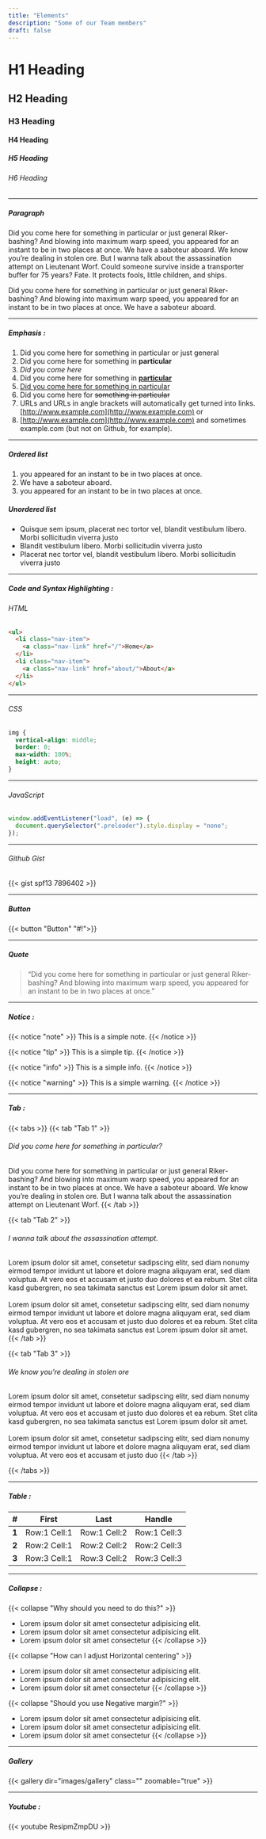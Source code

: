 ```yaml
---
title: "Elements"
description: "Some of our Team members"
draft: false
---
```


# H1 Heading

## H2 Heading

### H3 Heading

#### H4 Heading

##### H5 Heading

###### H6 Heading

<hr>

##### Paragraph

Did you come here for something in particular or just general Riker-bashing? And blowing into maximum warp speed, you appeared for an instant to be in two places at once. We have a saboteur aboard. We know you’re dealing in stolen ore. But I wanna talk about the assassination attempt on Lieutenant Worf. Could someone survive inside a transporter buffer for 75 years? Fate. It protects fools, little children, and ships.

Did you come here for something in particular or just general Riker-bashing? And blowing into maximum warp speed, you appeared for an instant to be in two places at once. We have a saboteur aboard.

<hr>

##### Emphasis :

1. Did you come here for something in particular or just general
2. Did you come here for something in **particular**
3. _Did you come here_
4. Did you come here for something in <u>**particular**</u>
5. <u>Did you come here for something in particular </u>
6. Did you come here for ~~something in particular~~
7. URLs and URLs in angle brackets will automatically get turned into links. <u>[http://www.example.com](http://www.example.com)</u> or
8. [http://www.example.com](http://www.example.com) and sometimes example.com (but not on Github, for example).
<hr>

##### Ordered list

1.  you appeared for an instant to be in two places at once.
2.  We have a saboteur aboard.
3.  you appeared for an instant to be in two places at once.

</hr>

##### Unordered list

- Quisque sem ipsum, placerat nec tortor vel, blandit vestibulum libero. Morbi sollicitudin viverra justo
- Blandit vestibulum libero. Morbi sollicitudin viverra justo
- Placerat nec tortor vel, blandit vestibulum libero. Morbi sollicitudin viverra justo
<hr>

##### Code and Syntax Highlighting :

###### HTML

```html
<ul>
  <li class="nav-item">
    <a class="nav-link" href="/">Home</a>
  </li>
  <li class="nav-item">
    <a class="nav-link" href="about/">About</a>
  </li>
</ul>
```

<hr>

###### CSS

```css
img {
  vertical-align: middle;
  border: 0;
  max-width: 100%;
  height: auto;
}
```

<hr>

###### JavaScript

```javascript
window.addEventListener("load", (e) => {
  document.querySelector(".preloader").style.display = "none";
});
```

<hr>

###### Github Gist

{{< gist spf13 7896402 >}}

<hr>

##### Button

{{< button "Button" "#!">}}

<hr>

##### Quote

> “Did you come here for something in particular or just general Riker-bashing? And blowing into maximum warp speed, you appeared for an instant to be in two places at once.”

<hr>

##### Notice :

{{< notice "note" >}}
This is a simple note.
{{< /notice >}}

{{< notice "tip" >}}
This is a simple tip.
{{< /notice >}}

{{< notice "info" >}}
This is a simple info.
{{< /notice >}}

{{< notice "warning" >}}
This is a simple warning.
{{< /notice >}}

<hr>

##### Tab :

{{< tabs >}}
{{< tab "Tab 1" >}}

###### Did you come here for something in particular?

Did you come here for something in particular or just general Riker-bashing? And blowing into maximum warp speed, you appeared for an instant to be in two places at once. We have a saboteur aboard. We know you’re dealing in stolen ore. But I wanna talk about the assassination attempt on Lieutenant Worf.
{{< /tab >}}

{{< tab "Tab 2" >}}

###### I wanna talk about the assassination attempt.

Lorem ipsum dolor sit amet, consetetur sadipscing elitr, sed diam nonumy eirmod tempor invidunt ut labore et dolore magna aliquyam erat, sed diam voluptua. At vero eos et accusam et justo duo dolores et ea rebum. Stet clita kasd gubergren, no sea takimata sanctus est Lorem ipsum dolor sit amet. <br> <br> Lorem ipsum dolor sit amet, consetetur sadipscing elitr, sed diam nonumy eirmod tempor invidunt ut labore et dolore magna aliquyam erat, sed diam voluptua. At vero eos et accusam et justo duo dolores et ea rebum. Stet clita kasd gubergren, no sea takimata sanctus est Lorem ipsum dolor sit amet.
{{< /tab >}}

{{< tab "Tab 3" >}}

###### We know you’re dealing in stolen ore

Lorem ipsum dolor sit amet, consetetur sadipscing elitr, sed diam nonumy eirmod tempor invidunt ut labore et dolore magna aliquyam erat, sed diam voluptua. At vero eos et accusam et justo duo dolores et ea rebum. Stet clita kasd gubergren, no sea takimata sanctus est Lorem ipsum dolor sit amet.<br> <br>
Lorem ipsum dolor sit amet, consetetur sadipscing elitr, sed diam nonumy eirmod tempor invidunt ut labore et dolore magna aliquyam erat, sed diam voluptua. At vero eos et accusam et justo duo
{{< /tab >}}

{{< /tabs >}}

<hr>

##### Table :

|   #   |    First     |     Last     |    Handle    |
| :---: | :----------: | :----------: | :----------: |
| **1** | Row:1 Cell:1 | Row:1 Cell:2 | Row:1 Cell:3 |
| **2** | Row:2 Cell:1 | Row:2 Cell:2 | Row:2 Cell:3 |
| **3** | Row:3 Cell:1 | Row:3 Cell:2 | Row:3 Cell:3 |

<hr>

##### Collapse :

{{< collapse "Why should you need to do this?" >}}

- Lorem ipsum dolor sit amet consectetur adipisicing elit.
- Lorem ipsum dolor sit amet consectetur adipisicing elit.
- Lorem ipsum dolor sit amet consectetur
  {{< /collapse >}}

{{< collapse "How can I adjust Horizontal centering" >}}

- Lorem ipsum dolor sit amet consectetur adipisicing elit.
- Lorem ipsum dolor sit amet consectetur adipisicing elit.
- Lorem ipsum dolor sit amet consectetur
  {{< /collapse >}}

{{< collapse "Should you use Negative margin?" >}}

- Lorem ipsum dolor sit amet consectetur adipisicing elit.
- Lorem ipsum dolor sit amet consectetur adipisicing elit.
- Lorem ipsum dolor sit amet consectetur
{{< /collapse >}}
<hr>

##### Gallery

{{< gallery dir="images/gallery" class="" zoomable="true" >}}

<hr>

##### Youtube :

{{< youtube ResipmZmpDU >}}
